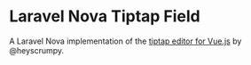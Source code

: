 # Laravel Nova Tiptap Field

A Laravel Nova implementation of the [tiptap editor for Vue.js](https://github.com/heyscrumpy/tiptap) by @heyscrumpy.
